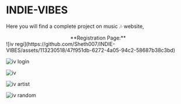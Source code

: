 # INDIE-VIBES
Here you will find a complete project on music 🎶 website,<br>

<center>**Registration Page:**</center>
![iv regi](https://github.com/Sheth007/INDIE-VIBES/assets/113230518/47f951db-6272-4a05-94c2-58687b38c3bd)

![iv login](https://github.com/Sheth007/INDIE-VIBES/assets/113230518/c93ba9ff-d91b-44d6-a8ec-6951dfca027c)

![iv](https://github.com/Sheth007/INDIE-VIBES/assets/113230518/8241db91-a3ca-4d28-b2cf-86a1663e7db9)

![iv artist](https://github.com/Sheth007/INDIE-VIBES/assets/113230518/4a3614cb-fd25-46e2-9f4d-21eab744a03c)

![iv random](https://github.com/Sheth007/INDIE-VIBES/assets/113230518/b093d81e-1a49-4103-a278-0579b6a760f6)
